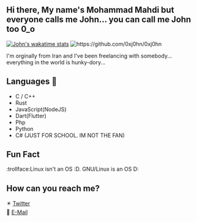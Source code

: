 ## Hi there, My name's Mohammad Mahdi but everyone calls me John... you can call me John too 0_o
[![John's wakatime stats](https://github-readme-stats.vercel.app/api/wakatime?username=@0xj0hn)](https://github.com/0xj0hn/0xj0hn)
<img src="https://github-readme-stats.vercel.app/api/top-langs/?username=0xj0hn&theme=tokyonight&hide=html,css,scss" alt="https://github.com/0xj0hn/0xj0hn"/>



I'm orginally from Iran and I've been freelancing with somebody...
everything in the world is hunky-dory...

## Languages 🔨
- C / C++
- Rust
- JavaScript(NodeJS)
- Dart(Flutter)
- Php
- Python
- C# (JUST FOR SCHOOL. IM NOT THE FAN)



## Fun Fact
:trollface:Linux isn't an OS :D. GNU/Linux is an OS D:

## How can you reach me?
✴️ [Twitter](https://twitter.com/i_am_j0hn) </br>
📧 [E-Mail](mailto:knightxh7@gmail.com)

